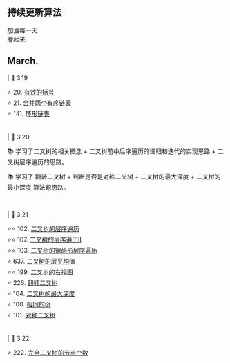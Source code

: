 ## 持续更新算法
加油每一天 <br />
卷起来.

## March.
| 📅 3.19

⭐ 20. <a href="https://leetcode.cn/problems/valid-parentheses/description/" target="_blank">有效的括号</a><br/>
⭐ 21. <a href="https://leetcode.cn/problems/merge-two-sorted-lists/description/" target="_blank">合并两个有序链表</a><br/>
⭐ 141. <a href="https://leetcode.cn/problems/linked-list-cycle/description/" target="_blank">环形链表</a><br/>
<br />

| 📅 3.20

📚 学习了二叉树的相关概念 + 二叉树前中后序遍历的递归和迭代的实现思路 + 二叉树层序遍历的思路。<br />

📚 学习了 翻转二叉树 + 判断是否是对称二叉树 + 二叉树的最大深度 + 二叉树的最小深度 算法题思路。 <br />

<br/>

| 📅 3.21

⭐⭐ 102. <a href="https://leetcode.cn/problems/binary-tree-level-order-traversal/description/" target="_blank">二叉树的层序遍历</a><br/>
⭐⭐ 107. <a href="https://leetcode.cn/problems/binary-tree-level-order-traversal-ii/description/" target="_blank">二叉树的层序遍历II</a><br/>
⭐⭐ 103. <a href="https://leetcode.cn/problems/binary-tree-zigzag-level-order-traversal/description/" target="_blank">二叉树的锯齿形层序遍历</a><br/>
⭐ 637. <a href="https://leetcode.cn/problems/average-of-levels-in-binary-tree/description/" target="_blank">二叉树的层平均值</a><br/>
⭐⭐ 199. <a href="https://leetcode.cn/problems/binary-tree-right-side-view/description/" target="_blank">二叉树的右视图</a><br/>
⭐ 226. <a href="https://leetcode.cn/problems/invert-binary-tree/description/" target="_blank">翻转二叉树</a><br/>
⭐ 104. <a href="https://leetcode.cn/problems/maximum-depth-of-binary-tree/description/" target="_blank">二叉树的最大深度</a><br/>
⭐ 100. <a href="https://leetcode.cn/problems/same-tree/description/" target="_blank">相同的树</a><br/>
⭐ 101. <a href="https://leetcode.cn/problems/symmetric-tree/description/" target="_blank">对称二叉树</a><br/>
<br />

| 📅 3.22

⭐ 222. <a href="https://leetcode.cn/problems/count-complete-tree-nodes/description//" target="_blank">完全二叉树的节点个数</a><br/>